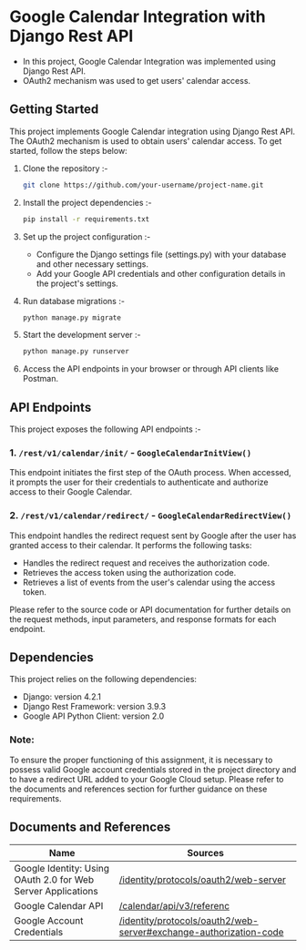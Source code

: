 # Google Calendar Integration with Django Rest API

- In this project, Google Calendar Integration was implemented using Django Rest API.<br/>
- OAuth2 mechanism was used to get users' calendar access.

## Getting Started

This project implements Google Calendar integration using Django Rest API. The OAuth2 mechanism is used to obtain users' calendar access. To get started, follow the steps below:

1. Clone the repository :-

   ```bash
   git clone https://github.com/your-username/project-name.git
   
2. Install the project dependencies :-

   ```bash
   pip install -r requirements.txt

3. Set up the project configuration :-

   - Configure the Django settings file (settings.py) with your database and other necessary        settings.<br/>
   - Add your Google API credentials and other configuration details in the project's settings.
  
4. Run database migrations :-

   ```bash
   python manage.py migrate

5. Start the development server :-

   ```bash
   python manage.py runserver

6. Access the API endpoints in your browser or through API clients like Postman.
  
## API Endpoints

This project exposes the following API endpoints :-

### 1. `/rest/v1/calendar/init/` - `GoogleCalendarInitView()`

This endpoint initiates the first step of the OAuth process. When accessed, it prompts the user for their credentials to authenticate and authorize access to their Google Calendar.

### 2. `/rest/v1/calendar/redirect/` - `GoogleCalendarRedirectView()`

This endpoint handles the redirect request sent by Google after the user has granted access to their calendar. It performs the following tasks:

- Handles the redirect request and receives the authorization code.
- Retrieves the access token using the authorization code.
- Retrieves a list of events from the user's calendar using the access token.

Please refer to the source code or API documentation for further details on the request methods, input parameters, and response formats for each endpoint.

## Dependencies

This project relies on the following dependencies:

- Django: version 4.2.1
- Django Rest Framework: version 3.9.3
- Google API Python Client: version 2.0

### Note:
To ensure the proper functioning of this assignment, it is necessary to possess valid Google account credentials stored in the project directory and to have a redirect URL added to your Google Cloud setup. Please refer to the documents and references section for further guidance on these requirements.

## Documents and References

| Name | Sources |
| ------ | ------ |
| Google Identity: Using OAuth 2.0 for Web Server Applications | [/identity/protocols/oauth2/web-server][PlDb] |
| Google Calendar API | [/calendar/api/v3/referenc][PlGh] |
| Google Account Credentials| [/identity/protocols/oauth2/web-server#exchange-authorization-code][PlIa] |


[PlDb]: <https://developers.google.com/identity/protocols/oauth2/web-server>
[PlGh]: <https://developers.google.com/calendar/api/v3/reference>
[PlIa]: <https://developers.google.com/identity/protocols/oauth2/web-server#exchange-authorization-codee>
